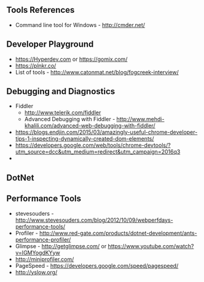 ## Tools References

* Command line tool for Windows - http://cmder.net/


## Developer Playground

* https://Hyperdev.com or https://gomix.com/
* https://plnkr.co/
* List of tools - http://www.catonmat.net/blog/fogcreek-interview/

## Debugging and Diagnostics
* Fiddler
   * http://www.telerik.com/fiddler
   * Advanced Debugging with Fiddler - http://www.mehdi-khalili.com/advanced-web-debugging-with-fiddler/
* https://blogs.endjin.com/2015/03/amazingly-useful-chrome-developer-tips-1-inspecting-dynamically-created-dom-elements/
* https://developers.google.com/web/tools/chrome-devtools/?utm_source=dcc&utm_medium=redirect&utm_campaign=2016q3
* 

## DotNet

## Performance Tools
* stevesouders - http://www.stevesouders.com/blog/2012/10/09/webperfdays-performance-tools/
* Profiler - http://www.red-gate.com/products/dotnet-development/ants-performance-profiler/
* Glimpse - http://getglimpse.com/ or https://www.youtube.com/watch?v=IGMYogdKYyw
* http://miniprofiler.com/
* PageSpeed - https://developers.google.com/speed/pagespeed/
* http://yslow.org/

